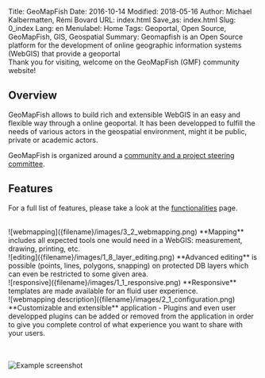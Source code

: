 Title: GeoMapFish
Date: 2016-10-14
Modified: 2018-05-16
Author: Michael Kalbermatten, Rémi Bovard
URL: index.html
Save_as: index.html
Slug: 0_index
Lang: en
Menulabel: Home
Tags: Geoportal, Open Source, GeoMapFish, GIS, Geospatial
Summary: Geomapfish is an Open Source platform for the development of online geographic information systems (WebGIS) that provide a geoportal
<br />
Thank you for visiting, welcome on the GeoMapFish (GMF) community website!

## Overview

GeoMapFish allows to build rich and extensible WebGIS in an easy and flexible way through a online geoportal.
It has been developped to fulfill the needs of various actors in the geospatial environment,
might it be public, private or academic actors.

GeoMapFish is organized around a [community and a project steering committee]({filename}4_community.md).

## Features

For a full list of features, please take a look at the [functionalities]({filename}1_functionalities.md) page.

<br />
![webmapping]({filename}/images/3_2_webmapping.png) **Mapping** includes all expected tools one would need in a WebGIS: measurement, drawing, printing, etc.

<br />
![editing]({filename}/images/1_8_layer_editing.png) **Advanced editing** is possible (points, lines, polygons, snapping) on protected DB layers which can even be restricted to some given area.

<br />
![responsive]({filename}/images/1_1_responsive.png) **Responsive** templates are made available for an fluid user experience.

<br />
![webmapping description]({filename}/images/2_1_configuration.png) **Customizable and extensible** application - Plugins and even user developped plugins can be added or removed from the application in order to give you complete control of what experience you want to share with your users.

<br /><br />
![Example screenshot]({filename}/images/examples/demo22.png)
